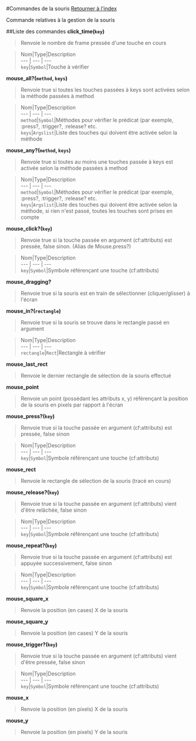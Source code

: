 #Commandes de la souris
[Retourner à l'index](__command_list.md)

Commande relatives à la gestion de la souris

##Liste des commandes
**click_time(`key`)**

> Renvoie le nombre de frame pressée d'une touche en cours

  
> Nom|Type|Description  
--- | --- | ---  
`key`|`Symbol`|Touche à vérifier  


**mouse_all?(`method`, `keys`)**

> Renvoie true si toutes les touches passées à keys sont activées selon la méthode passées à method

  
> Nom|Type|Description  
--- | --- | ---  
`method`|`Symbol`|Méthodes pour vérifier le prédicat (par exemple, :press?, :trigger?, :release? etc.  
`keys`|`Argslist`|Liste des touches qui doivent être activée selon la méthode  


**mouse_any?(`method`, `keys`)**

> Renvoie true si toutes au moins une touches passée à keys est activée selon la méthode passées à method

  
> Nom|Type|Description  
--- | --- | ---  
`method`|`Symbol`|Méthodes pour vérifier le prédicat (par exemple, :press?, :trigger?, :release? etc.  
`keys`|`Argslist`|Liste des touches qui doivent être activée selon la méthode, si rien n'est passé, toutes les touches sont prises en compte  


**mouse_click?(`key`)**

> Renvoie true si la touche passée en argument (cf:attributs) est pressée, false sinon. (Alias de Mouse.press?)

  
> Nom|Type|Description  
--- | --- | ---  
`key`|`Symbol`|Symbole référençant une touche (cf:attributs)  


**mouse_dragging?**

> Renvoie true si la souris est en train de sélectionner (cliquer/glisser) à l'écran

  
> 

**mouse_in?(`rectangle`)**

> Renvoie true si la souris se trouve dans le rectangle passé en argument

  
> Nom|Type|Description  
--- | --- | ---  
`rectangle`|`Rect`|Rectangle à vérifier  


**mouse_last_rect**

> Renvoie le dernier rectangle de sélection de la souris effectué

  
> 

**mouse_point**

> Renvoie un point (possédant les attributs x, y) référençant la position de la souris en pixels par rapport à l'écran

  
> 

**mouse_press?(`key`)**

> Renvoie true si la touche passée en argument (cf:attributs) est pressée, false sinon

  
> Nom|Type|Description  
--- | --- | ---  
`key`|`Symbol`|Symbole référençant une touche (cf:attributs)  


**mouse_rect**

> Renvoie le rectangle de sélection de la souris (tracé en cours)

  
> 

**mouse_release?(`key`)**

> Renvoie true si la touche passée en argument (cf:attributs) vient d'être relâchée, false sinon

  
> Nom|Type|Description  
--- | --- | ---  
`key`|`Symbol`|Symbole référençant une touche (cf:attributs)  


**mouse_repeat?(`key`)**

> Renvoie true si la touche passée en argument (cf:attributs) est appuyée successivement, false sinon

  
> Nom|Type|Description  
--- | --- | ---  
`key`|`Symbol`|Symbole référençant une touche (cf:attributs)  


**mouse_square_x**

> Renvoie la position (en cases) X de la souris

  
> 

**mouse_square_y**

> Renvoie la position (en cases) Y de la souris

  
> 

**mouse_trigger?(`key`)**

> Renvoie true si la touche passée en argument (cf:attributs) vient d'être pressée, false sinon

  
> Nom|Type|Description  
--- | --- | ---  
`key`|`Symbol`|Symbole référençant une touche (cf:attributs)  


**mouse_x**

> Renvoie la position (en pixels) X de la souris

  
> 

**mouse_y**

> Renvoie la position (en pixels) Y de la souris

  
> 

